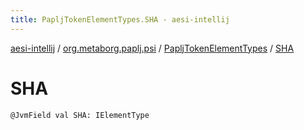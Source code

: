 ```yaml
---
title: PapljTokenElementTypes.SHA - aesi-intellij
---
```


[aesi-intellij](../../index.html) / [org.metaborg.paplj.psi](../index.html) / [PapljTokenElementTypes](index.html) / [SHA](.)

# SHA

`@JvmField val SHA: IElementType`